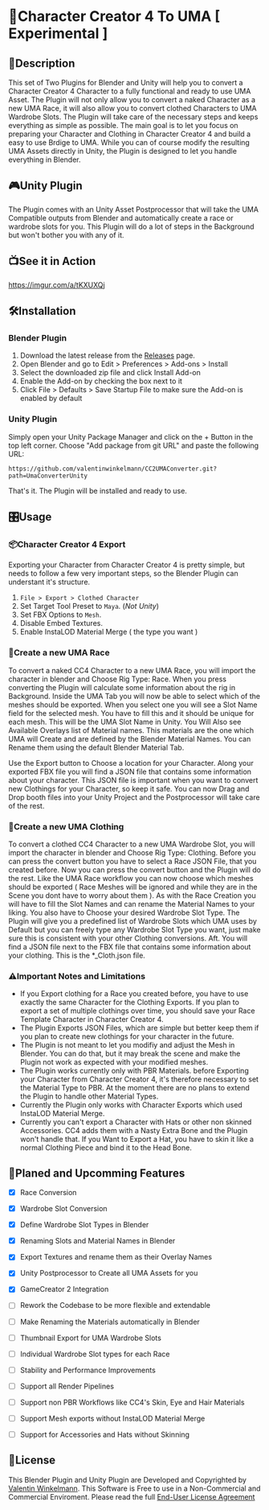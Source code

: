 # 🩻Character Creator 4 To UMA [ Experimental ]
## 📖Description
This set of Two Plugins for Blender and Unity will help you to convert a Character Creator 4 Character to a fully functional and ready to use UMA Asset. The Plugin will not only allow you to convert a naked Character as a new UMA Race, it will also allow you to convert clothed Characters to UMA Wardrobe Slots. The Plugin will take care of the necessary steps and keeps everything as simple as possible. The main goal is to let you focus on preparing your Character and Clothing in Character Creator 4 and build a easy to use Brdige to UMA. While you can of course modify the resulting UMA Assets directly in Unity, the Plugin is designed to let you handle everything in Blender.

## 🎮Unity Plugin
The Plugin comes with an Unity Asset Postprocessor that will take the UMA Compatible outputs from Blender and automatically create a race or wardrobe slots for you. This Plugin will do a lot of steps in the Background but won't bother you with any of it.

## 📺See it in Action
https://imgur.com/a/tKXUXQj



## 🛠️Installation
### Blender Plugin
1. Download the latest release from the [Releases](https://github.com/valentinwinkelmann/CC2UMAConverter/releases) page.
2. Open Blender and go to Edit > Preferences > Add-ons > Install
3. Select the downloaded zip file and click Install Add-on
4. Enable the Add-on by checking the box next to it
5. Click File > Defaults > Save Startup File to make sure the Add-on is enabled by default

### Unity Plugin
Simply open your Unity Package Manager and click on the + Button in the top left corner. Choose "Add package from git URL" and paste the following URL:

``https://github.com/valentinwinkelmann/CC2UMAConverter.git?path=UmaConverterUnity``

That's it. The Plugin will be installed and ready to use.

## 🎛️Usage

### 📦Character Creator 4 Export
Exporting your Character from Character Creator 4 is pretty simple, but needs to follow a few very important steps, so the Blender Plugin can understant it's structure.
1. ```File > Export > Clothed Character```
2. Set Target Tool Preset to ```Maya```. (*Not Unity*)
3. Set FBX Options to ```Mesh```.
4. Disable Embed Textures.
5. Enable InstaLOD Material Merge ( the type you want )

### 🩻Create a new UMA Race
To convert a naked CC4 Character to a new UMA Race, you will import the character in blender and Choose Rig Type: Race. When you press converting the Plugin will calculate some information about the rig in Background.
Inside the UMA Tab you will now be able to select which of the meshes should be exported. When you select one you will see a Slot Name field for the selected mesh. You have to fill this and it should be unique for each mesh. This will be the UMA Slot Name in Unity.
You Will Also see Available Overlays list of Material names. This materials are the one which UMA will Create and are defined by the Blender Material Names. You can Rename them using the default Blender Material Tab.

Use the Export button to Choose a location for your Character. Along your exported FBX file you will find a JSON file that contains some information about your character.
This JSON file is important when you want to convert new Clothings for your Character, so keep it safe.
You can now Drag and Drop booth files into your Unity Project and the Postprocessor will take care of the rest.

### 👕Create a new UMA Clothing
To convert a clothed CC4 Character to a new UMA Wardrobe Slot, you will import the character in blender and Choose Rig Type: Clothing. Before you can press the convert button you have to select a Race JSON File, that you created before.
Now you can press the convert button and the Plugin will do the rest. Like the UMA Race workflow you can now choose which meshes should be exported ( Race Meshes will be ignored and while they are in the Scene you dont have to worry about them ). As with the Race Creation you will have to fill the Slot Names and can rename the Material Names to your liking. You also have to Choose your desired Wardrobe Slot Type. The Plugin will give you a predefined list of Wardrobe Slots which UMA uses by Default but you can freely type any Wardrobe Slot Type you want, just make sure this is consistent with your other Clothing conversions.
Aft. You will find a JSON file next to the FBX file that contains some information about your clothing. This is the *_Cloth.json file.

### ⚠️Important Notes and Limitations
- If you Export clothing for a Race you created before, you have to use exactly the same Character for the Clothing Exports. If you plan to export a set of multiple clothings over time, you should save your Race Template Character in Character Creator 4.
- The Plugin Exports JSON Files, which are simple but better keep them if you plan to create new clothings for your character in the future.
- The Plugin is not meant to let you modifiy and adjust the Mesh in Blender. You can do that, but it may break the scene and make the Plugin not work as expected with your modified meshes.
- The Plugin works currently only with PBR Materials. before Exporting your Character from Character Creator 4, it's therefore necessary to set the Material Type to PBR. At the moment there are no plans to extend the Plugin to handle other Material Types.
- Currently the Plugin only works with Character Exports which used InstaLOD Material Merge.
- Currently you can't export a Character with Hats or other non skinned Accessories. CC4 adds them with a Nasty Extra Bone and the Plugin won't handle that. If you Want to Export a Hat, you have to skin it like a normal Clothing Piece and bind it to the Head Bone.

## 🔮Planed and Upcomming Features
- [X] Race Conversion
- [X] Wardrobe Slot Conversion
- [X] Define Wardrobe Slot Types in Blender
- [X] Renaming Slots and Material Names in Blender
- [X] Export Textures and rename them as their Overlay Names
- [X] Unity Postprocessor to Create all UMA Assets for you
- [x] GameCreator 2 Integration
- [ ] Rework the Codebase to be more flexible and extendable
- [ ] Make Renaming the Materials automatically in Blender
- [ ] Thumbnail Export for UMA Wardrobe Slots
- [ ] Individual Wardrobe Slot types for each Race
- [ ] Stability and Performance Improvements
- [ ] Support all Render Pipelines
- [ ] Support non PBR Workflows like CC4's Skin, Eye and Hair Materials
- [ ] Support Mesh exports without InstaLOD Material Merge
- [ ] Support for Accessories and Hats without Skinning


## 📜License
This Blender Plugin and Unity Plugin are Developed and Copyrighted by [Valentin Winkelmann](https://vwgame.dev/). This Software is Free to use in a Non-Commercial and Commercial Enviroment. Please read the full [End-User License Agreement](https://github.com/valentinwinkelmann/CC2UMAConverter/blob/main/license.md)
